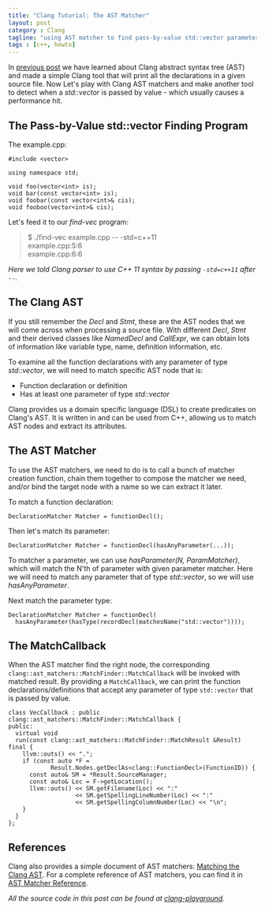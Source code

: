 ```yaml
---
title: "Clang Tutorial: The AST Matcher"
layout: post
category : Clang
tagline: "using AST matcher to find pass-by-value std::vector parameters"
tags : [c++, howto]
---
```


In [previous post] we have learned about Clang abstract syntax tree (AST) and made a simple Clang tool that will print all the
declarations in a given source file. Now Let's play with Clang AST matchers and make another tool to
detect when a _std::vector_ is passed by value - which usually causes a
performance hit.

## The Pass-by-Value std::vector Finding Program

The example.cpp:

```
#include <vector>

using namespace std;

void foo(vector<int> is);
void bar(const vector<int> is);
void foobar(const vector<int>& cis);
void fooboo(vector<int>& cis);
```

Let's feed it to our _find-vec_ program:

> $ ./find-vec example.cpp -- -std=c++11  
> example.cpp:5:6  
> example.cpp:6:6  

_Here we told Clang parser to use C++ 11 syntax by passing `-std=c++11` after `--`._

## The Clang AST

If you still remember the _Decl_ and _Stmt_, these are the AST nodes that we will come
across when processing a source file. With different _Decl_, _Stmt_ and their derived
classes like _NamedDecl_ and _CallExpr_, we can obtain lots of information like
variable type, name, definition information, etc.

To examine all the function declarations with any parameter of type _std::vector_,
we will need to match specific AST node that is:

* Function declaration or definition
* Has at least one parameter of type _std::vector_

Clang provides us a domain specific language (DSL) to create predicates on Clang's AST.
It is written in and can be used from C++, allowing us to match AST nodes and
extract its attributes.

## The AST Matcher

To use the AST matchers, we need to do is to call a bunch of matcher creation
function, chain them together to compose the matcher we need, and/or bind the target
node with a name so we can extract it later.

To match a function declaration:

```
DeclarationMatcher Matcher = functionDecl();
```

Then let's match its parameter:

```
DeclarationMatcher Matcher = functionDecl(hasAnyParameter(...));
```

To matcher a parameter, we can use _hasParameter(N, ParamMatcher)_, which will match
 the N'th of parameter with given parameter matcher. Here we will need to match any
 parameter that of type _std::vector_, so we will use _hasAnyParameter_.

Next match the parameter type:

```
DeclarationMatcher Matcher = functionDecl(
  hasAnyParameter(hasType(recordDecl(matchesName("std::vector"))));
```

## The MatchCallback

When the AST matcher find the right node, the corresponding
`clang::ast_matchers::MatchFinder::MatchCallback` will be invoked with matched result. By providing a `MatchCallback`, we can print the function declarations/definitions that accept any parameter of type `std::vector` that is passed by value.

```
class VecCallback : public clang::ast_matchers::MatchFinder::MatchCallback {
public:
  virtual void
  run(const clang::ast_matchers::MatchFinder::MatchResult &Result) final {
    llvm::outs() << ".";
    if (const auto *F =
            Result.Nodes.getDeclAs<clang::FunctionDecl>(FunctionID)) {
      const auto& SM = *Result.SourceManager;
      const auto& Loc = F->getLocation();
      llvm::outs() << SM.getFilename(Loc) << ":"
                   << SM.getSpellingLineNumber(Loc) << ":"
                   << SM.getSpellingColumnNumber(Loc) << "\n";
    }
  }
};
```

## References

Clang also provides a simple document of AST matchers: [Matching the Clang AST].
For a complete reference of AST matchers, you can find it in [AST Matcher Reference].

_All the source code in this post can be found at [clang-playground]._

[previous post]: http://xinhuang.github.io/clang/2014/10/19/clang-tutorial-finding-declarations
[AST Matcher Reference]:http://clang.llvm.org/docs/LibASTMatchersReference.html
[clang-playground]:https://github.com/xinhuang/clang-playground.git
[Matching the Clang AST]: http://clang.llvm.org/docs/LibASTMatchers.html
